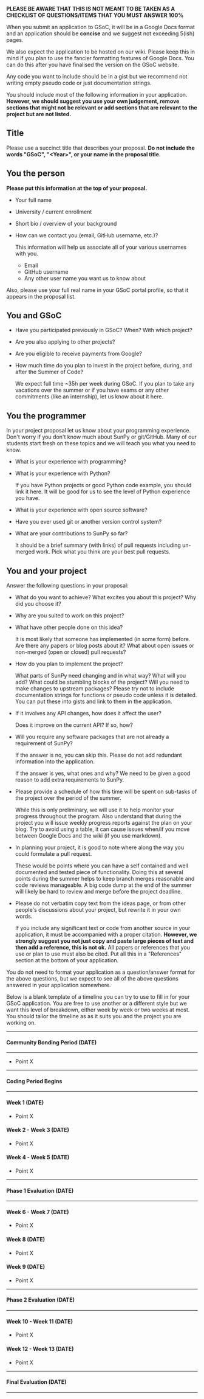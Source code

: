 **PLEASE BE AWARE THAT THIS IS NOT MEANT TO BE TAKEN AS A CHECKLIST OF QUESTIONS/ITEMS THAT YOU MUST ANSWER 100%**

When you submit an application to GSoC, it will be in a Google Docs format and an application should be __concise__ and we suggest not exceeding 5(ish) pages.

We also expect the application to be hosted on our wiki.
Please keep this in mind if you plan to use the fancier formatting features of Google Docs.
You can do this after you have finalised the version on the GSoC website.

Any code you want to include should be in a gist but we recommend not writing empty pseudo code or just documentation strings.

You should include most of the following information in your application.
**However, we should suggest you use your own judgement, remove sections that might not be relevant or add sections that are relevant to the project but are not listed.**

## Title

Please use a succinct title that describes your proposal.
**Do not include the words "GSoC", "\<Year\>", or your name in the proposal title.**

## You the person

**Please put this information at the top of your proposal.**

* Your full name

* University / current enrollment

* Short bio / overview of your background

* How can we contact you (email, GitHub username, etc.)?

    This information will help us associate all of your various usernames with you.
    - Email
    - GitHub username
    - Any other user name you want us to know about

Also, please use your full real name in your GSoC portal profile, so that it appears in the proposal list.

## You and GSoC

* Have you participated previously in GSoC? When? With which project?

* Are you also applying to other projects?

* Are you eligible to receive payments from Google?

* How much time do you plan to invest in the project before, during, and after the Summer of Code?

    We expect full time \~35h per week during GSoC.
    If you plan to take any vacations over the summer or if you have exams or any other commitments (like an internship), let us know about it here.

## You the programmer

In your project proposal let us know about your programming experience.
Don't worry if you don't know much about SunPy or git/GitHub.
Many of our students start fresh on these topics and we will teach you what you need to know.

* What is your experience with programming?

* What is your experience with Python?

  If you have Python projects or good Python code example, you should link it here.
  It will be good for us to see the level of Python experience you have.

* What is your experience with open source software?

* Have you ever used git or another version control system?

* What are your contributions to SunPy so far?

    It should be a brief summary (with links) of pull requests including un-merged work.
    Pick what you think are your best pull requests.

## You and your project

Answer the following questions in your proposal:

* What do you want to achieve? What excites you about this project? Why did you choose it?

* Why are you suited to work on this project?

* What have other people done on this idea?

    It is most likely that someone has implemented (in some form) before.
    Are there any papers or blog posts about it?
    What about open issues or non-merged (open or closed) pull requests?

* How do you plan to implement the project?

    What parts of SunPy need changing and in what way?
    What will you add?
    What could be stumbling blocks of the project?
    Will you need to make changes to upstream packages?
    Please try not to include documentation strings for functions or pseudo code unless it is detailed.
    You can put these into gists and link to them in the application.

* If it involves any API changes, how does it affect the user?

    Does it improve on the current API? If so, how?

* Will you require any software packages that are not already a requirement of SunPy?

    If the answer is no, you can skip this.
    Please do not add redundant information into the application.

    If the answer is yes, what ones and why?
    We need to be given a good reason to add extra requirements to SunPy.

* Please provide a schedule of how this time will be spent on sub-tasks of the project over the period of the summer.

    While this is only preliminary, we will use it to help monitor your progress throughout the program.
    Also understand that during the project you will issue weekly progress reports against the plan on your blog.
    Try to avoid using a table, it can cause issues when/if you move between Google Docs and the wiki (if you use markdown).

* In planning your project, it is good to note where along the way you could formulate a pull request.

    These would be points where you can have a self contained and well documented and tested piece of functionality.
    Doing this at several points during the summer helps to keep branch merges reasonable and code reviews manageable.
    A big code dump at the end of the summer will likely be hard to review and merge before the project deadline.

* Please do not verbatim copy text from the ideas page, or from other people's discussions about your project, but rewrite it in your own words.

    If you include any significant text or code from another source in your application, it must be accompanied with a proper citation.
    **However, we strongly suggest you not just copy and paste large pieces of text and then add a reference, this is not ok.**
    All papers or references that you use or plan to use must also be cited.
    Put all this in a "References" section at the bottom of your application.

You do not need to format your application as a question/answer format for the above questions, but we expect to see all of the above questions answered in your application somewhere.

Below is a blank template of a timeline you can try to use to fill in for your GSoC application.
You are free to use another or a different style but we want this level of breakdown, either week by week or two weeks at most.
You should tailor the timeline as as it suits you and the project you are working on.

___
#### Community Bonding Period (DATE)
___

- Point X

___
#### Coding Period Begins
___

#### Week 1 (DATE)
- Point X

#### Week 2 - Week 3 (DATE)
- Point X

#### Week 4 - Week 5 (DATE)
- Point X

___
#### Phase 1 Evaluation (DATE)
___

#### Week 6 - Week 7 (DATE)
- Point X

#### Week 8 (DATE)
- Point X

#### Week 9 (DATE)
- Point X

___
#### Phase 2 Evaluation (DATE)
___

#### Week 10 - Week 11 (DATE)
- Point X

#### Week 12 - Week 13 (DATE)
- Point X

___
#### Final Evaluation (DATE)
___
